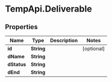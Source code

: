# TempApi.Deliverable

## Properties

Name | Type | Description | Notes
------------ | ------------- | ------------- | -------------
**id** | **String** |  | [optional] 
**dName** | **String** |  | 
**dStatus** | **String** |  | 
**dEnd** | **String** |  | 


